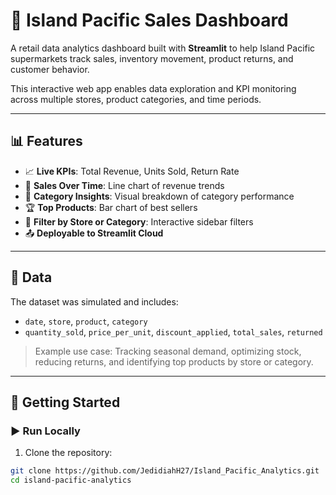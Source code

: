 # 🛒 Island Pacific Sales Dashboard

A retail data analytics dashboard built with **Streamlit** to help Island Pacific supermarkets track sales, inventory movement, product returns, and customer behavior.

This interactive web app enables data exploration and KPI monitoring across multiple stores, product categories, and time periods.

---

## 📊 Features

- 📈 **Live KPIs**: Total Revenue, Units Sold, Return Rate
- 📅 **Sales Over Time**: Line chart of revenue trends
- 📁 **Category Insights**: Visual breakdown of category performance
- 🏆 **Top Products**: Bar chart of best sellers
- 🧭 **Filter by Store or Category**: Interactive sidebar filters
- 📤 **Deployable to Streamlit Cloud**

---

## 📁 Data

The dataset was simulated and includes:
- `date`, `store`, `product`, `category`
- `quantity_sold`, `price_per_unit`, `discount_applied`, `total_sales`, `returned`

> Example use case: Tracking seasonal demand, optimizing stock, reducing returns, and identifying top products by store or category.

---

## 🚀 Getting Started

### ▶️ Run Locally

1. Clone the repository:
```bash
git clone https://github.com/JedidiahH27/Island_Pacific_Analytics.git
cd island-pacific-analytics
